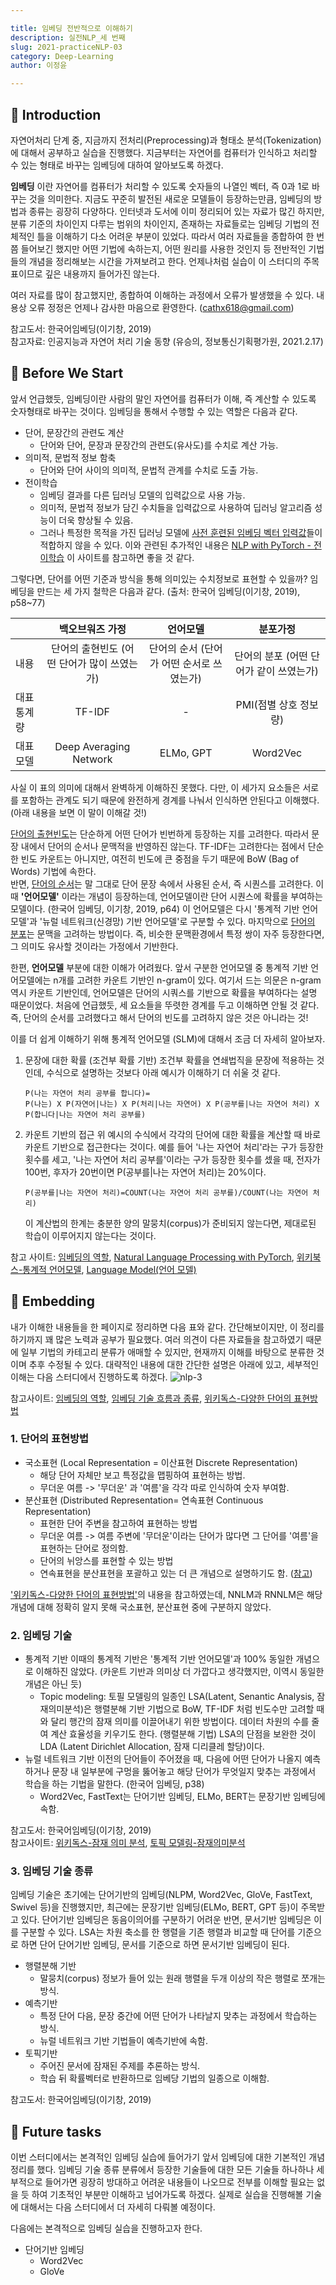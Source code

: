 ```yaml
---

title: 임베딩 전반적으로 이해하기 
description: 실전NLP_세 번째 
slug: 2021-practiceNLP-03
category: Deep-Learning
author: 이정윤

---
```


## 🌊 Introduction

자연어처리 단계 중, 지금까지 전처리(Preprocessing)과 형태소 분석(Tokenization)에 대해서 공부하고 실습을 진행했다. 지금부터는 자연어를 컴퓨터가 인식하고 처리할 수 있는 형태로 바꾸는 임베딩에 대하여 알아보도록 하겠다. 

__임베딩__ 이란 자연어를 컴퓨터가 처리할 수 있도록 숫자들의 나열인 벡터, 즉 0과 1로 바꾸는 것을 의미한다. 지금도 꾸준히 발전된 새로운 모델들이 등장하는만큼, 임베딩의 방법과 종류는 굉장히 다양하다. 인터넷과 도서에 이미 정리되어 있는 자료가 많긴 하지만, 분류 기준의 차이인지 다루는 범위의 차이인지, 존재하는 자료들로는 임베딩 기법의 전체적인 틀을 이해하기 다소 어려운 부분이 있었다. 따라서 여러 자료들을 종합하여 한 번 쯤 들어보긴 했지만 어떤 기법에 속하는지, 어떤 원리를 사용한 것인지 등 전반적인 기법들의 개념을 정리해보는 시간을 가져보려고 한다. 언제나처럼 실습이 이 스터디의 주목표이므로 깊은 내용까지 들어가진 않는다.

여러 자료를 많이 참고했지만, 종합하여 이해하는 과정에서 오류가 발생했을 수 있다. 내용상 오류 정정은 언제나 감사한 마음으로 환영한다. (cathx618@gmail.com) 

참고도서: 한국어임베딩(이기창, 2019)   
참고자료: 인공지능과 자연어 처리 기술 동향 (유승의, 정보통신기획평가원, 2021.2.17) 


##  🌊 Before We Start

앞서 언급했듯, 임베딩이란 사람의 말인 자연어를 컴퓨터가 이해, 즉 계산할 수 있도록 숫자형태로 바꾸는 것이다. 임베딩을 통해서 수행할 수 있는 역할은 다음과 같다. 

* 단어, 문장간의 관련도 계산
	* 단어와 단어, 문장과 문장간의 관련도(유사도)를 수치로 계산 가능. 
* 의미적, 문법적 정보 함축
	* 단어와 단어 사이의 의미적, 문법적 관계를 수치로 도출 가능. 
* 전이학습
	* 임베딩 결과를 다른 딥러닝 모델의 입력값으로 사용 가능. 
	* 의미적, 문법적 정보가 담긴 수치들을 입력값으로 사용하여 딥러닝 알고리즘 성능이 더욱 향상될 수 있음. 
	* 그러나 특정한 목적을 가진 딥러닝 모델에 [사전 훈련된 임베딩 벡터 입력값](https://kh-kim.gitbook.io/natural-language-processing-with-pytorch/00-cover-5/03-myth)들이 적합하지 않을 수 있다.  이와 관련된 추가적인 내용은 [NLP with PyTorch - 전이학습](https://kh-kim.gitbook.io/natural-language-processing-with-pytorch/00-cover-14/01-intro) 이 사이트를 참고하면 좋을 것 같다. 

그렇다면, 단어를 어떤 기준과 방식을 통해 의미있는 수치정보로 표현할 수 있을까? 임베딩을 만드는 세 가지 철학은 다음과 같다. (출처: 한국어 임베딩(이기창, 2019), p58~77)

||백오브워즈 가정|언어모델|분포가정|
|------|:---:|:---:|:---:|
|내용|단어의 출현빈도 (어떤 단어가 많이 쓰였는가)|단어의 순서 (단어가 어떤 순서로 쓰였는가)|단어의 분포 (어떤 단어가 같이 쓰였는가) |
|대표 통계량|TF-IDF|-|PMI(점별 상호 정보량)|
|대표 모델|Deep Averaging Network|ELMo, GPT|Word2Vec|


사실 이 표의 의미에 대해서 완벽하게 이해하진 못했다. 다만, 이 세가지 요소들은 서로를 포함하는 관계도 되기 때문에 완전하게 경계를 나눠서 인식하면 안된다고 이해했다. (아래 내용을 보면 이 말이 이해갈 것!) 

<u>단어의 출현빈도</u>는 단순하게 어떤 단어가 빈번하게 등장하는 지를 고려한다. 따라서 문장 내에서 단어의 순서나 문맥적을 반영하진 않는다. TF-IDF는 고려한다는 점에서 단순한 빈도 카운트는 아니지만, 여전히 빈도에 큰 중점을 두기 때문에 BoW (Bag of Words) 기법에 속한다.    
반면, <u>단어의 순서</u>는 말 그대로 단어 문장 속에서 사용된 순서, 즉 시퀀스를 고려한다. 이때  __'언어모델'__ 이라는 개념이 등장하는데, 언어모델이란 단어 시퀀스에 확률을 부여하는 모델이다. (한국어 임베딩, 이기창, 2019, p64) 이 언어모델은 다시 '통계적 기반 언어모델'과 '뉴럴 네트워크(신경망) 기반 언어모델'로 구분할 수 있다.
마지막으로 <u>단어의 분포</u>는  문맥을 고려하는 방법이다. 즉, 비슷한 문맥환경에서 특정 쌍이 자주 등장한다면, 그 의미도 유사할 것이라는 가정에서 기반한다. 

한편, __언어모델__ 부분에 대한 이해가 어려웠다. 앞서 구분한 언어모델 중 통계적 기반 언어모델에는 n개를 고려한 카운트 기반인  n-gram이 있다. 여기서 드는 의문은 n-gram 역시 카운트 기반인데, 언어모델은 단어의 시쿼스를 기반으로 확률을 부여하다는 설명 때문이었다. 처음에 언급했듯, 세 요소들을 뚜렷한 경계를 두고 이해하면 안될 것 같다. 즉, 단어의 순서를 고려했다고 해서 단어의 빈도를 고려하지 않은 것은 아니라는 것! 

이를 더 쉽게 이해하기 위해 통계적 언어모델 (SLM)에 대해서 조금 더 자세히 알아보자. 
1. 문장에 대한 확률 (조건부 확률 기반)
	조건부 확률을 연쇄법직을 문장에 적용하는 것인데, 수식으로 설명하는 것보다 아래 예시가 이해하기 더 쉬울 것 같다. 
	```
	P(나는 자연어 처리 공부를 합니다)=
	P(나는) X P(자연어|나는) X P(처리|나는 자연어) X P(공부를|나는 자연어 처리) X P(합니다|나는 자연어 처리 공부를)
	```
2.  카운트 기반의 접근 
	위 예시의 수식에서 각각의 단어에 대한 확률을 계산할 때 바로 카운트 기반으로 접근한다는 것이다. 예를 들어 '나는 자연어 처리'라는 구가 등장한 횟수를 세고, '나는 자연어 처리 공부를'이라는 구가 등장한 횟수를 셌을 때, 전자가 100번, 후자가 20번이면 P(공부를|나는 자연어 처리)는 20%이다. 
	```
	P(공부를|나는 자연어 처리)=COUNT(나는 자연어 처리 공부를)/COUNT(나는 자연어 처리)
	```
	이 계산법의 한계는 충분한 양의 말뭉치(corpus)가 준비되지 않는다면, 제대로된 학습이 이루어지지 않는다는 것이다. 

참고 사이트: [임베딩의 역할](https://hyeonukdev.github.io/2020/03/29/KoreanEmbedding/%EC%9E%84%EB%B2%A0%EB%94%A9%EC%9D%98%EC%97%AD%ED%95%A0/), [Natural Language Processing with PyTorch](https://kh-kim.gitbook.io/natural-language-processing-with-pytorch/), [위키북스-통계적 언어모델](https://wikidocs.net/21687), [Language Model(언어 모델)](https://choice-life.tistory.com/49)


##  🌊 Embedding

내가 이해한 내용들을 한 페이지로 정리하면 다음 표와 같다. 간단해보이지만, 이 정리를 하기까지 꽤 많은 노력과 공부가 필요했다. 여러 의견이 다른 자료들을 참고하였기 때문에 일부 기법의 카테고리 분류가 애매할 수 있지만, 현재까지 이해를 바탕으로 분류한 것이며 추후 수정될 수 있다. 대략적인  내용에 대한 간단한 설명은 아래에 있고, 세부적인 이해는 다음 스터디에서 진행하도록 하겠다. 
![nlp-3](/practiceNLP/nlp-3.png)

참고사이트: [임베딩의 역할](https://heung-bae-lee.github.io/2020/01/16/NLP_01/), [임베딩 기술 흐름과 종류](https://thegap.tistory.com/119), [위키독스-다양한 단어의 표현방법](https://wikidocs.net/31767)

### 1. 단어의 표현방법
* 국소표현 (Local Representation = 이산표현 Discrete Representation)
	* 해당 단어 자체만 보고 특정값을 맵핑하여 표현하는 방법. 
	* 무더운 여름 -> '무더운' 과 '여름'을 각각 따로 인식하여 숫자 부여함.
*  분산표현 (Distributed Representation= 연속표현 Continuous Representation) 
	* 표현한 단어 주변을 참고하여 표현하는 방법
	* 무더운 여름 -> 여름 주변에 '무더운'이라는 단어가 많다면 그 단어를 '여름'을 표현하는 단어로 정의함. 
	* 단어의 뉘앙스를 표현할 수 있는 방법 
	* 연속표현을 분산표현을 포괄하고 있는 더 큰 개념으로 설명하기도 함. ([참고](https://wikidocs.net/31767))
	
['위키독스-다양한 단어의 표현방법'](https://wikidocs.net/31767)의 내용을 참고하였는데, NNLM과 RNNLM은 해당 개념에 대해 정확히 알지 못해 국소표현, 분산표현 중에 구분하지 않았다. 

### 2. 임베딩 기술

* 통계적 기반
이때의 통계적 기반은 '통계적 기반 언어모델'과 100% 동일한 개념으로 이해하진 않았다. (카운트 기반과 의미상 더 가깝다고 생각했지만, 이역시 동일한 개념은 아닌 듯) 
	* Topic modeling: 토필 모델링의 일종인 LSA(Latent, Senantic Analysis, 잠재의미분석)은 행렬분해 기반 기법으로 BoW, TF-IDF 처럼 빈도수만 고려할 때와 달리 행간의 잠재 의미를 이끌어내기 위한 방법이다. 데이터 차원의 수를 줄여 계산 효율성을 키우기도 한다. (행렬분해 기법) LSA의 단점을 보완한 것이 LDA (Latent Dirichlet Allocation, 잠재 디리클레 할당)이다. 
* 뉴럴 네트워크 기반 
이전의 단어들이 주어졌을 때, 다음에 어떤 단어가 나올지 예측하거나 문장 내 일부분에 구멍을 뚫어놓고 해당 단어가 무엇일지 맞추는 과정에서 학습을 하는 기법을 말한다. (한국어 임베딩, p38) 
	* Word2Vec, FastText는 단어기반 임베딩, ELMo, BERT는 문장기반 임베딩에 속함. 

참고도서: 한국어임베딩(이기창, 2019)   
참고사이트: [위키독스-잠재 의미 분석](https://wikidocs.net/24949), [토픽 모델링-잠재의미분석](https://bkshin.tistory.com/entry/NLP-9-%EC%BD%94%EC%82%AC%EC%9D%B8-%EC%9C%A0%EC%82%AC%EB%8F%84%EB%A5%BC-%ED%99%9C%EC%9A%A9%ED%95%9C-%EC%98%81%ED%99%94-%EC%B6%94%EC%B2%9C-%EC%8B%9C%EC%8A%A4%ED%85%9C)

### 3. 임베딩 기술 종류
임베딩 기술은 초기에는 단어기반의 임베딩(NLPM, Word2Vec, GloVe, FastText, Swivel 등)을 진행했지만, 최근에는 문장기반 임베딩(ELMo, BERT, GPT 등)이 주목받고 있다. 단어기반 임베딩은 동음이의어를 구분하기 어려운 반면, 문서기반 임베딩은 이를 구분할 수 있다. 
LSA는 차원 축소를 한 행렬을 기존 행렬과 비교할 때 단어를 기준으로 하면 단어 단어기반 임베딩, 문서를 기준으로 하면 문서기반 임베딩이 된다. 
* 행렬분해 기반
	* 말뭉치(corpus) 정보가 들어 있는 원래 행렬을 두개 이상의 작은 행렬로 쪼개는 방식. 
* 예측기반
	* 특정 단어 다음, 문장 중간에 어떤 단어가 나타날지 맞추는 과정에서 학습하는 방식. 
	* 뉴럴 네트워크 기반 기법들이 예측기반에 속함. 
* 토픽기반
	* 주어진 문서에 잠재된 주제를 추론하는 방식. 
	* 학습 뒤 확률벡터로 반환하므로 임베당 기법의 일종으로 이해함. 
	
참고도서: 한국어임베딩(이기창, 2019)   

##  🌊 Future tasks
이번 스터디에서는 본격적인 임베딩 실습에 들어가기 앞서 임베딩에 대한 기본적인 개념 정리를 했다. 임베딩 기술 종류 분류에서 등장한 기술들에 대한 모든 기술들 하나하나 세부적으로 들어가면 굉장히 방대하고 어려운 내용들이 나오므로 전부를 이해할 필요는 없을 듯 하여 기초적인 부분만 이해하고 넘어가도록 하겠다. 실제로 실습을 진행해볼 기술에 대해서는 다음 스터디에서 더 자세히 다뤄볼 예정이다. 

다음에는 본격적으로 임베딩 실습을 진행하고자 한다. 
* 단어기반 임베딩
	* Word2Vec
	* GloVe
